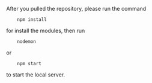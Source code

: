After you pulled the repository, please run the command
```
    npm install
```
for install the modules, then run 
```
    nodemon
```
or 
```
    npm start
```
to start the local server.